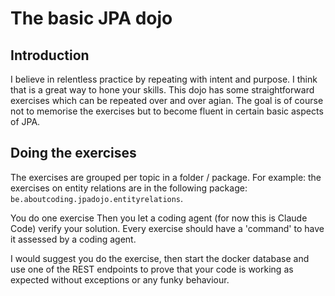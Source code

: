 # The basic JPA dojo 

## Introduction
I believe in relentless practice by repeating with intent and purpose. I think that is a great way to hone your skills. This
dojo has some straightforward exercises which can be repeated over and over agian. The goal is of course not to memorise the
exercises but to become fluent in certain basic aspects of JPA. 

## Doing the exercises

The exercises are grouped per topic in a folder / package. For example: the exercises on entity relations are in the 
following package: `be.aboutcoding.jpadojo.entityrelations`. 

You do one exercise Then you let a coding agent (for now this is Claude Code) verify your solution. Every exercise should 
have a 'command' to have it assessed by a coding agent. 

I would suggest you do the exercise, then start the docker database and use one of the REST endpoints to prove that your 
code is working as expected without exceptions or any funky behaviour.